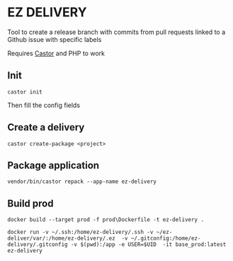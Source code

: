 # EZ DELIVERY

Tool to create a release branch with commits from pull requests linked to a Github issue with specific labels

Requires [Castor](https://castor.jolicode.com/) and PHP to work

## Init

```
castor init
```

Then fill the config fields

## Create a delivery

```
castor create-package <project>
```

## Package application

```
vendor/bin/castor repack --app-name ez-delivery
```

## Build prod

```
docker build --target prod -f prod\Dockerfile -t ez-delivery .
```

```
docker run -v ~/.ssh:/home/ez-delivery/.ssh -v ~/ez-deliver/var/:/home/ez-delivery/.ez  -v ~/.gitconfig:/home/ez-delivery/.gitconfig -v $(pwd):/app -e USER=$UID  -it base_prod:latest ez-delivery
```